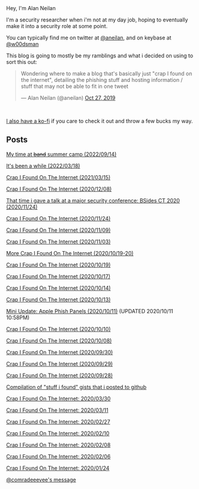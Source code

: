 <title>{{ site.title }}</title>
Hey, I'm Alan Neilan

I'm a security researcher when i'm not at my day job, hoping to eventually make it into a security role at some point.

You can typically find me on twitter at [@aneilan](https://twitter.com/aneilan), and on keybase at [@w00dsman](https://keybase.io/w00dsman)

This blog is going to mostly be my ramblings and what i decided on using to sort this out:

<blockquote class="twitter-tweet" data-lang="en"><p lang="en" dir="ltr">Wondering where to make a blog that's basically just "crap I found on the internet", detailing the phishing stuff and hosting information /  stuff that may not be able to fit in one tweet
</p>&mdash; Alan Neilan (@aneilan) <a href="https://twitter.com/ANeilan/status/1188310492101709825?s=20">Oct 27, 2019</a></blockquote><br/>

[I also have a ko-fi](https://ko-fi.com/alanneilan) if you care to check it out and throw a few bucks my way.

## Posts

[My time at ~~band~~ summer camp (2022/09/14)](/2022-09-14-my-time-at-summer-camp.md)

[It's been a while (2022/03/18)](/2022-03-18-been-a-while)

[Crap I Found On The Internet (2021/03/15)](/2021-03-15-crap-i-found)

[Crap I Found On The Internet (2020/12/08)](/2020-12-08-crap-i-found)

[That time i gave a talk at a major security conference: BSides CT 2020 (2020/11/24)](/2020-11-24-gave-a-talk-at-bsidesct2020)

[Crap I Found On The Internet (2020/11/24)](/2020-11-24-crap-i-found)

[Crap I Found On The Internet (2020/11/09)](/2020-11-09-crap-i-found)

[Crap I Found On The Internet (2020/11/03)](/2020-11-03-crap-i-found)

[More Crap I Found On The Internet (2020/10/19-20)](/2020-10-19-more-crap-i-found)

[Crap I Found On The Internet (2020/10/19)](/2020-10-19-crap-i-found)

[Crap I Found On The Internet (2020/10/17)](/2020-10-17-crap-i-found)

[Crap I Found On The Internet (2020/10/14)](/2020-10-14-crap-i-found)

[Crap I Found On The Internet (2020/10/13)](/2020-10-13-crap-i-found)

[Mini Update: Apple Phish Panels (2020/10/11)](/2020-10-11-mini-update) (UPDATED 2020/10/11 10:58PM)

[Crap I Found On The Internet (2020/10/10)](/2020-10-10-crap-i-found)

[Crap I Found On The Internet (2020/10/08)](/2020-10-08-crap-i-found)

[Crap I Found On The Internet (2020/09/30)](/2020-09-30-crap-i-found)

[Crap I Found On The Internet (2020/09/29)](/2020-09-29-crap-i-found)

[Crap I Found On The Internet (2020/09/28)](/2020-09-28-crap-i-found)

[Compilation of "stuff i found" gists that i posted to github](/compilation-of-gists-2020-04-24)

[Crap I Found On The Internet: 2020/03/30](/crap-i-found-2020-03-30)

[Crap I Found On The Internet: 2020/03/11](/crap-i-found-2020-03-11)

[Crap I Found On The Internet: 2020/02/27](/crap-i-found-2020-02-27)

[Crap I Found On The Internet: 2020/02/10](/crap-i-found-2020-02-10)

[Crap I Found On The Internet: 2020/02/08](/crap-i-found-2020-02-08)

[Crap I Found On The Internet: 2020/02/06](/crap-i-found-2020-02-06)

[Crap I Found On The Internet: 2020/01/24](/crap-i-found-2020-01-24)

[@comradeeevee's message](/eevee)
